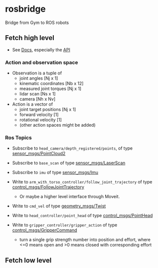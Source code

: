 # rosbridge
Bridge from Gym to ROS robots




## Fetch high level
 * See [Docs](http://docs.fetchrobotics.com/), especially the [API](http://docs.fetchrobotics.com/api_overview.html)

### Action and observation space
 * Observation is a tuple of
   - joint angles [Nj x 1]
   - kinematic coordinates [Nb x 12]
   - measured joint torques [Nj x 1]
   - lidar scan [Ns x 1]
   - camera [Nh x Nv]
 * Action is a vector of
   - joint target positions [Nj x 1]
   - forward velocity [1]
   - rotational velocity [1]
   - (other action spaces might be added)

### Ros Topics
  * Subscribe to `head_camera/depth_registered/points`, of type   [sensor_msgs/PointCloud2](http://docs.ros.org/api/sensor_msgs/html/msg/PointCloud2.html)
  * Subscribe to `base_scan` of type [sensor_msgs/LaserScan](http://docs.ros.org/api/sensor_msgs/html/msg/LaserScan.html)
  * Subscribe to `imu` of type [sensor_msgs/Imu](http://docs.ros.org/api/sensor_msgs/html/msg/Imu.html)

  * Write to `arm_with_torso_controller/follow_joint_trajectory` of type [control_msgs/FollowJointTrajectory](http://docs.ros.org/api/control_msgs/html/action/FollowJointTrajectory.html)
    - Or maybe a higher level interface through Moveit.
  * Write to `cmd_vel` of type [geometry_msgs/Twist](http://docs.ros.org/api/geometry_msgs/html/msg/Twist.html)
  * Write to `head_controller/point_head` of type [control_msgs/PointHead](http://docs.ros.org/api/control_msgs/html/action/PointHead.html)
  * Write to `gripper_controller/gripper_action` of type [control_msgs/GripperCommand](http://docs.ros.org/api/control_msgs/html/action/GripperCommand.html)
    - turn a single grip strength number into position and effort, where <=0 means open and >0 means closed with corresponding effort

## Fetch low level
